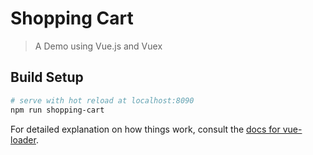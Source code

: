 # Shopping Cart

> A Demo using Vue.js and Vuex 

## Build Setup

``` bash
# serve with hot reload at localhost:8090
npm run shopping-cart
```

For detailed explanation on how things work, consult the [docs for vue-loader](http://vuejs.github.io/vue-loader).
